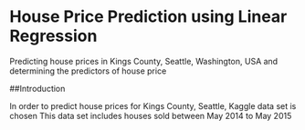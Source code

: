 # House Price Prediction using Linear Regression
Predicting  house prices in Kings County, Seattle, Washington, USA and determining the predictors of house price



##Introduction


In order to predict house prices for Kings County, Seattle, Kaggle  data set is chosen 
This data set includes houses sold between May 2014 to May 2015

